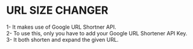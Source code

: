# URL SIZE CHANGER

1- It makes use of Google URL Shortner API.<br/>
2- To use this, only you have to add your Google URL Shortener API Key.<br/>
3- It both shorten and expand the given URL.
